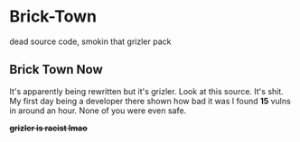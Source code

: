 # Brick-Town
dead source code,
smokin that grizler pack

## Brick Town Now

It's apparently being rewritten but it's grizler. Look at this source. It's shit. My first day being a developer there shown how bad it was I found **15** vulns in around an hour. None of you were even safe.

**~~grizler is racist lmao~~**
